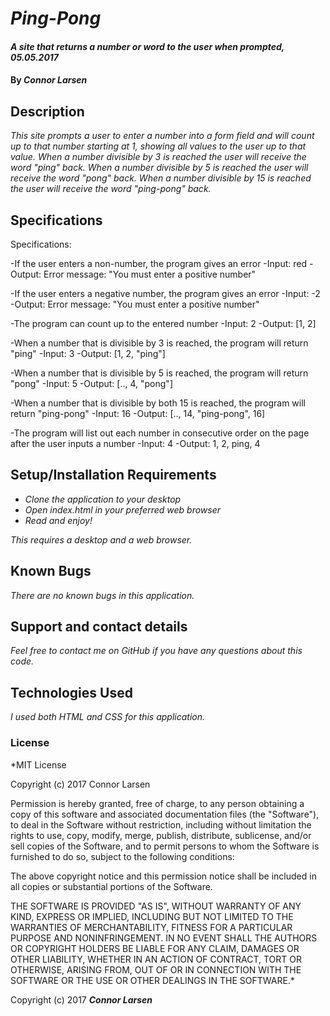 # _Ping-Pong_

#### _A site that returns a number or word to the user when prompted, 05.05.2017_

#### By _**Connor Larsen**_

## Description

_This site prompts a user to enter a number into a form field and will count up to that number starting at 1, showing all values to the user up to that value. When a number divisible by 3 is reached the user will receive the word "ping" back. When a number divisible by 5 is reached the user will receive the word "pong" back. When a number divisible by 15 is reached the user will receive the word "ping-pong" back._

## Specifications

Specifications:

-If the user enters a non-number, the program gives an error
  -Input: red
  -Output: Error message: "You must enter a positive number"

-If the user enters a negative number, the program gives an error
  -Input: -2
  -Output: Error message: "You must enter a positive number"

-The program can count up to the entered number
  -Input: 2
  -Output: [1, 2]

-When a number that is divisible by 3 is reached, the program will return "ping"
  -Input: 3
  -Output: [1, 2, "ping"]

-When a number that is divisible by 5 is reached, the program will return "pong"
  -Input: 5
  -Output: [.., 4, "pong"]

-When a number that is divisible by both 15 is reached, the program will return "ping-pong"
    -Input: 16
    -Output: [.., 14, "ping-pong", 16]

-The program will list out each number in consecutive order on the page after the user inputs a number
  -Input: 4
  -Output: 1, 2, ping, 4

## Setup/Installation Requirements

* _Clone the application to your desktop_
* _Open index.html in your preferred web browser_
* _Read and enjoy!_

_This requires a desktop and a web browser._

## Known Bugs

_There are no known bugs in this application._

## Support and contact details

_Feel free to contact me on GitHub if you have any questions about this code._

## Technologies Used

_I used both HTML and CSS for this application._

### License

*MIT License

Copyright (c) 2017 Connor Larsen

Permission is hereby granted, free of charge, to any person obtaining a copy of this software and associated documentation files (the "Software"), to deal in the Software without restriction, including without limitation the rights to use, copy, modify, merge, publish, distribute, sublicense, and/or sell copies of the Software, and to permit persons to whom the Software is furnished to do so, subject to the following conditions:

The above copyright notice and this permission notice shall be included in all copies or substantial portions of the Software.

THE SOFTWARE IS PROVIDED "AS IS", WITHOUT WARRANTY OF ANY KIND, EXPRESS OR IMPLIED, INCLUDING BUT NOT LIMITED TO THE WARRANTIES OF MERCHANTABILITY, FITNESS FOR A PARTICULAR PURPOSE AND NONINFRINGEMENT. IN NO EVENT SHALL THE AUTHORS OR COPYRIGHT HOLDERS BE LIABLE FOR ANY CLAIM, DAMAGES OR OTHER LIABILITY, WHETHER IN AN ACTION OF CONTRACT, TORT OR OTHERWISE, ARISING FROM, OUT OF OR IN CONNECTION WITH THE SOFTWARE OR THE USE OR OTHER DEALINGS IN THE SOFTWARE.*

Copyright (c) 2017 **_Connor Larsen_**
